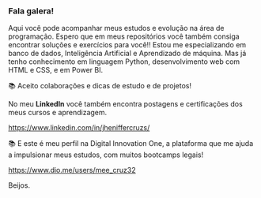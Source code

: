 ### Fala galera!

Aqui você pode acompanhar meus estudos e evolução na área de programação.
Espero que em meus repositórios você também consiga encontrar soluções e exercícios para você!!
Estou me especializando em banco de dados, Inteligência Artificial e Aprendizado de máquina. Mas já tenho conhecimento em linguagem Python, desenvolvimento web com HTML e CSS, e em Power BI.

📚 Aceito colaborações e dicas de estudo e de projetos!

No meu **LinkedIn** você também encontra postagens e certificações dos meus cursos e aprendizagem.

<https://www.linkedin.com/in/jheniffercruzs/>

📚 E este é meu perfil na Digital Innovation One, a plataforma que me ajuda a impulsionar meus estudos, com muitos bootcamps legais! 

<https://www.dio.me/users/mee_cruz32>          

Beijos.
